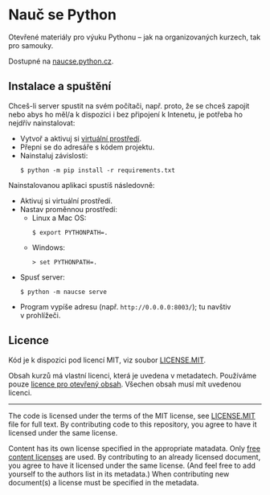# Nauč se Python

Otevřené materiály pro výuku Pythonu – jak na organizovaných kurzech,
tak pro samouky.

Dostupné na [naucse.python.cz](http://naucse.python.cz).


## Instalace a spuštění

Chceš-li server spustit na svém počítači, např. proto, že se chceš zapojit
nebo abys ho měl/a k dispozici i bez připojení k Intenetu, je potřeba ho
nejdřív nainstalovat:

* Vytvoř a aktivuj si [virtuální prostředí](http://naucse.python.cz/lessons/beginners/install/).
* Přepni se do adresáře s kódem projektu.
* Nainstaluj závislosti:
   ```console
   $ python -m pip install -r requirements.txt
   ```

Nainstalovanou aplikaci spustíš následovně:

* Aktivuj si virtuální prostředí.
* Nastav proměnnou prostředí:
  * Linux a Mac OS:
    ```console
    $ export PYTHONPATH=.
    ```
  * Windows:
    ```console
    > set PYTHONPATH=.
    ```
* Spusť server:
  ```console
  $ python -m naucse serve
  ```
* Program vypíše adresu (např. `http://0.0.0.0:8003/`); tu navštiv v prohlížeči.


## Licence

Kód je k dispozici pod licencí MIT, viz soubor [LICENSE.MIT].

Obsah kurzů má vlastní licenci, která je uvedena v metadatech.
Používáme pouze [licence pro otevřený obsah][free content licenses].
Všechen obsah musí mít uvedenou licenci.

---

The code is licensed under the terms of the MIT license, see [LICENSE.MIT] file
for full text. By contributing code to this repository, you agree to have it
licensed under the same license.

Content has its own license specified in the appropriate matadata.
Only [free content licenses] are used. By contributing to an already licensed
document, you agree to have it licensed under the same license.
(And feel free to add yourself to the authors list in its metadata.)
When contributing new document(s) a license must be specified in the metadata.

[LICENSE.MIT]: https://github.com/pyvec/naucse.python.cz/blob/master/LICENSE.MIT
[free content licenses]: https://en.wikipedia.org/wiki/List_of_free_content_licenses

